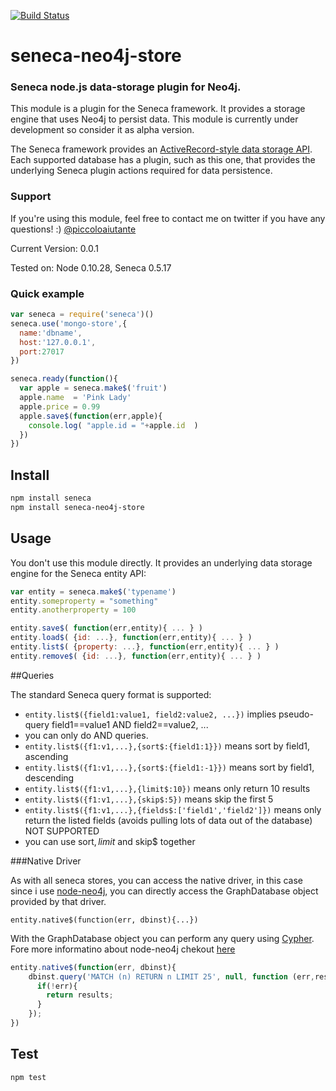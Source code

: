 [![Build Status](https://travis-ci.org/piccoloaiutante/seneca-neo4j-store.png?branch=master)](https://travis-ci.org/piccoloaiutante/seneca-neo4j-store)
# seneca-neo4j-store

### Seneca node.js data-storage plugin for Neo4j.

This module is a plugin for the Seneca framework. It provides a
storage engine that uses Neo4j to persist data. This module is currently under development so consider it as alpha version.

The Seneca framework provides an 
[ActiveRecord-style data storage API](http://senecajs.org/data-entities.html). 
Each supported database has a plugin, such as this one, that
provides the underlying Seneca plugin actions required for data
persistence.


### Support

If you're using this module, feel free to contact me on twitter if you
have any questions! :) [@piccoloaiutante](http://twitter.com/piccoloaiutante)

Current Version: 0.0.1

Tested on: Node 0.10.28, Seneca 0.5.17

### Quick example

```JavaScript
var seneca = require('seneca')()
seneca.use('mongo-store',{
  name:'dbname',
  host:'127.0.0.1',
  port:27017
})

seneca.ready(function(){
  var apple = seneca.make$('fruit')
  apple.name  = 'Pink Lady'
  apple.price = 0.99
  apple.save$(function(err,apple){
    console.log( "apple.id = "+apple.id  )
  })
})
```


## Install

```sh
npm install seneca
npm install seneca-neo4j-store
```


## Usage

You don't use this module directly. It provides an underlying data storage engine for the Seneca entity API:

```JavaScript
var entity = seneca.make$('typename')
entity.someproperty = "something"
entity.anotherproperty = 100

entity.save$( function(err,entity){ ... } )
entity.load$( {id: ...}, function(err,entity){ ... } )
entity.list$( {property: ...}, function(err,entity){ ... } )
entity.remove$( {id: ...}, function(err,entity){ ... } )
```


##Queries

The standard Seneca query format is supported:

- `entity.list$({field1:value1, field2:value2, ...})` implies pseudo-query field1==value1 AND field2==value2, ...
- you can only do AND queries. 
- `entity.list$({f1:v1,...},{sort$:{field1:1}})` means sort by field1, ascending
- `entity.list$({f1:v1,...},{sort$:{field1:-1}})` means sort by field1, descending
- `entity.list$({f1:v1,...},{limit$:10})` means only return 10 results
- `entity.list$({f1:v1,...},{skip$:5})` means skip the first 5
- `entity.list$({f1:v1,...},{fields$:['field1','field2']})` means only return the listed fields (avoids pulling lots of data out of the database) NOT SUPPORTED
- you can use sort$, limit$ and skip$ together


###Native Driver

As with all seneca stores, you can access the native driver, in this case since i use [node-neo4j](https://github.com/thingdom/node-neo4j), you can directly access the GraphDatabase object provided by that driver.

`entity.native$(function(err, dbinst){...})`

With the GraphDatabase object you can perform any query using [Cypher](http://docs.neo4j.org/chunked/stable/cypher-query-lang.html). Fore more informatino about node-neo4j chekout [here](http://coffeedoc.info/github/thingdom/node-neo4j/master/)

```javascript
entity.native$(function(err, dbinst){
	dbinst.query('MATCH (n) RETURN n LIMIT 25', null, function (err,results){
	  if(!err){
	    return results;
	  }
	});
})
```


## Test

```bash
npm test
```
